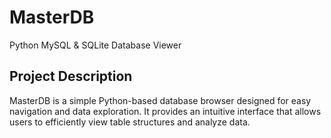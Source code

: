 # MasterDB
Python MySQL &amp; SQLite Database Viewer

## Project Description
MasterDB is a simple Python-based database browser designed for easy navigation and data exploration.
It provides an intuitive interface that allows users to efficiently view table structures and analyze data.
